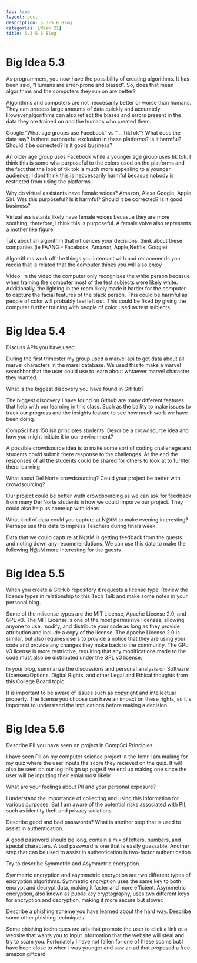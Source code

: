```yaml
---
toc: true
layout: post
description: 5.3-5.6 Blog
categories: [Week 21]
title: 5.3-5.6 Blog
---
```


# Big Idea 5.3

As programmers, you now have the possibility of creating algorithms. It has been said, “Humans are error-prone and biased”. So, does that mean algorithms and the computers they run on are better?

Algorithms and computers are not neccesarily better or worse than humans. They can process large amounts of data quickly and accurately. However,algorithms can also reflect the biases and errors present in the data they are trained on and the humans who created them. 

Google “What age groups use Facebook” vs “… TikTok”? What does the data say? Is there purposeful exclusion in these platforms? Is it harmful? Should it be corrected? Is it good business?

An older age group uses Facebook while a younger age group uses tik tok. I think this is some wha purposeful to the colors used on the platforms and the fact that the look of tik tok is much more appealing to a younger audience. I dont think this is neccessarily harmful becasue nobody is restricted from using the platforms.

Why do virtual assistants have female voices? Amazon, Alexa Google, Apple Siri. Was this purposeful? Is it harmful? Should it be corrected? Is it good business?

Virtual assisstants likely have female voices becasue they are more soothing, therefore, i think this is purposeful. A female voive also represents a mother like figure

Talk about an algorithm that influences your decisions, think about these companies (ie FAANG - Facebook, Amazon, Apple,Netflix, Google)

Algotrithms work off the things you intereact with and recommends you media that is related that the computer thinks you will also enjoy

Video:
In the video the computer only recognizes the white person becasue when training the computer most of the test subjects were likely white. Additionally, the lighting in the room likely made it harder for the computer to capture the facial features of the black person. This could be harmful as people of color will probably feel left out. This could be fixed by giving the computer further training with people of color used as test subjects.

# Big Idea 5.4

Discuss APIs you have used:

During the first trimester my group used a marvel api to get data about all marvel characters in the marel database. We used this to make a marvel searchbar that the user could use to learn about whtaever marvel character they wanted.

What is the biggest discovery you have found in GitHub?

The biggest discovery I have found on Github are many different features that help with our learning in this class. Such as the baility to make issues to track our progress and the insights feature to see how much work we have been doing.


CompSci has 150 ish principles students. Describe a crowdsource idea and how you might initiate it in our environment?

A possible crowdsource idea is to make some sort of coding challenege and students could submit there response to the challenges. At the end the responses of all the students could be shared for others to look at to furhter there learning

What about Del Norte crowdsourcing? Could your project be better with crowdsourcing?

Our project could be better wuth crowdsourcing as we can ask for feedback from many Del Norte students n how we could imporve our project. They could also help us come up with ideas

What kind of data could you capture at N@tM to make evening interesting? Perhaps use this data to impress Teachers during finals week.

Data that we could capture at N@tM is getting feedback from the guests and noting down any recommendations. We can use this data to make the following N@tM more interesting for the guests

# Big Idea 5.5

When you create a GitHub repository it requests a license type. Review the license types in relationship to this Tech Talk and make some notes in your personal blog.

Some of the mlicense types are the MIT License, Apache License 2.0, and GPL v3. The MIT License is one of the most permissive licenses, allowing anyone to use, modify, and distribute your code as long as they provide attribution and include a copy of the license. The Apache License 2.0 is similar, but also requires users to provide a notice that they are using your code and provide any changes they make back to the community. The GPL v3 license is more restrictive, requiring that any modifications made to the code must also be distributed under the GPL v3 license.

In your blog, summarize the discussions and personal analysis on Software Licenses/Options, Digital Rights, and other Legal and Ethical thoughts from this College Board topic.

It is important to be aware of issues such as copyright and intellectual property. The license you choose can have an impact on these rights, so it's important to understand the implications before making a decision.

# Big Idea 5.6

Describe PII you have seen on project in CompSci Principles.

I have seen PII on my computer science project in the fomr I am making for my quiz where the user inputs the score they recieved on the quiz. It will also be seen on our log in/sign up page if we end up making one since the user will be inputting their emial most likely.

What are your feelings about PII and your personal exposure?

I understand the importance of collecting and using this information for various purposes. But I am aware of the potential risks associated with PII, such as identity theft and privacy violations.

Describe good and bad passwords? What is another step that is used to assist in authentication.

 A good password should be long, contain a mix of letters, numbers, and special characters. A bad password is one that is easily guessable. Another step that can be used to assist in authentication is two-factor authentication 

Try to describe Symmetric and Asymmetric encryption.

Symmetric encryption and asymmetric encryption are two different types of encryption algorithms. Symmetric encryption uses the same key to both encrypt and decrypt data, making it faster and more efficient. Asymmetric encryption, also known as public key cryptography, uses two different keys for encryption and decryption, making it more secure but slower.

Describe a phishing scheme you have learned about the hard way. Describe some other phishing techniques.

Some phishing techniques are ads that promote the user to click a link ot a website that wants you to input information that the website will steal and try to scam you. Fortunately I have not fallen for one of these scams but I have been close to when I was younger and saw an ad that proposed a free amazon giftcard.